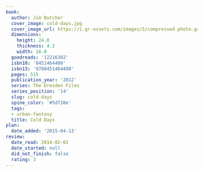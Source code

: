 ```yaml
---
book:
  author: Jim Butcher
  cover_image: cold-days.jpg
  cover_image_url: https://i.gr-assets.com/images/S/compressed.photo.goodreads.com/books/1345145377l/12216302._SX98_.jpg
  dimensions:
    height: 24.0
    thickness: 4.2
    width: 16.0
  goodreads: '12216302'
  isbn10: '0451464400'
  isbn13: '9780451464408'
  pages: 515
  publication_year: '2012'
  series: The Dresden Files
  series_position: '14'
  slug: cold-days
  spine_color: '#5d728e'
  tags:
  - urban-fantasy
  title: Cold Days
plan:
  date_added: '2015-04-13'
review:
  date_read: 2014-02-01
  date_started: null
  did_not_finish: false
  rating: 3
---
```

